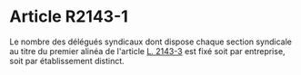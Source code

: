 # Article R2143-1

  
Le nombre des délégués syndicaux dont dispose chaque section syndicale au titre du premier alinéa de l'article [L. 2143-3][1] est fixé soit par entreprise, soit par établissement distinct.

 [1]: /affichCodeArticle.do?cidTexte=LEGITEXT000006072050&idArticle=LEGIARTI000006901627&dateTexte=&categorieLien=cid